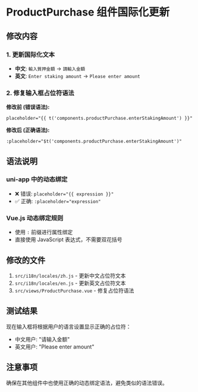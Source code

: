 # ProductPurchase 组件国际化更新

## 修改内容

### 1. 更新国际化文本
- **中文**: `輸入質押金額` → `請輸入金額`
- **英文**: `Enter staking amount` → `Please enter amount`

### 2. 修复输入框占位符语法
**修改前 (错误语法):**
```vue
placeholder="{{ t('components.productPurchase.enterStakingAmount') }}"
```

**修改后 (正确语法):**
```vue
:placeholder="$t('components.productPurchase.enterStakingAmount')"
```

## 语法说明

### uni-app 中的动态绑定
- ❌ 错误: `placeholder="{{ expression }}"`
- ✅ 正确: `:placeholder="expression"`

### Vue.js 动态绑定规则
- 使用 `:` 前缀进行属性绑定
- 直接使用 JavaScript 表达式，不需要双花括号

## 修改的文件

1. `src/i18n/locales/zh.js` - 更新中文占位符文本
2. `src/i18n/locales/en.js` - 更新英文占位符文本  
3. `src/views/ProductPurchase.vue` - 修复占位符语法

## 测试结果

现在输入框将根据用户的语言设置显示正确的占位符：
- 中文用户: "请输入金额"
- 英文用户: "Please enter amount"

## 注意事项

确保在其他组件中也使用正确的动态绑定语法，避免类似的语法错误。